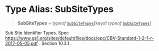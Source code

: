 # Type Alias: SubSiteTypes

> **SubSiteTypes** = *typeof* [`SubSiteTypes`](../variables/SubSiteTypes.md)\[keyof *typeof* [`SubSiteTypes`](../variables/SubSiteTypes.md)\]

Sub Site Identifier Types.
Spec https://www.gs1.org/sites/default/files/docs/epc/CBV-Standard-1-2-1-r-2017-05-05.pdf .
Section 10.3.1 .
